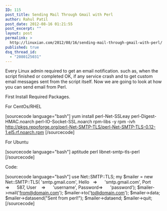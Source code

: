 ```yaml
---
ID: 115
post_title: Sending Mail Through Gmail with Perl
author: Rahul Patil
post_date: 2012-08-16 01:21:55
post_excerpt: ""
layout: post
permalink: >
  http://linuxian.com/2012/08/16/sending-mail-through-gmail-with-perl/
published: true
dsq_thread_id:
  - "2080125031"
---
```

Every Linux admin required to get an email notification. such as, when the script finished or completed OK, if any service crash and to get custom email messages sent from the script itself. Now we are going to look at how you can send email from Perl.

First Install Required Packages.

For CentOs/RHEL

[sourcecode language="bash"]
yum install perl-Net-SSLeay perl-Digest-HMAC.noarch perl-IO-Socket-SSL.noarch rpm-libs -y
rpm -ivh http://pkgs.repoforge.org/perl-Net-SMTP-TLS/perl-Net-SMTP-TLS-0.12-1.el5.rf.noarch.rpm
[/sourcecode]

For Ubuntu

[sourcecode language="bash"]
aptitude perl libnet-smtp-tls-perl
[/sourcecode]

Code:

[sourcecode language="bash"]
use Net::SMTP::TLS;
my $mailer = new Net::SMTP::TLS(
'smtp.gmail.com',
Hello   =&gt;      'smtp.gmail.com',
Port    =&gt;      587,
User    =&gt;      'username',
Password=&gt;      'password');
$mailer-&gt;mail('from@domain.com');
$mailer-&gt;to('to@domain.com');
$mailer-&gt;data;
$mailer-&gt;datasend(&quot;Sent from perl!&quot;);
$mailer-&gt;dataend;
$mailer-&gt;quit;
[/sourcecode]